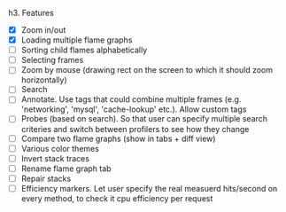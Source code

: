 h3. Features
- [x] Zoom in/out
- [x] Loading multiple flame graphs
- [ ] Sorting child flames alphabetically
- [ ] Selecting frames
- [ ] Zoom by mouse (drawing rect on the screen to which it should zoom horizontally)
- [ ] Search
- [ ] Annotate. Use tags that could combine multiple frames (e.g. 'networking', 'mysql', 'cache-lookup' etc.). Allow custom tags
- [ ] Probes (based on search). So that user can specify multiple search criteries and switch between profilers to see how they change
- [ ] Compare two flame graphs (show in tabs + diff view)
- [ ] Various color themes
- [ ] Invert stack traces
- [ ] Rename flame graph tab
- [ ] Repair stacks
- [ ] Efficiency markers. Let user specify the real measuerd hits/second on every method, to check it cpu efficiency per request